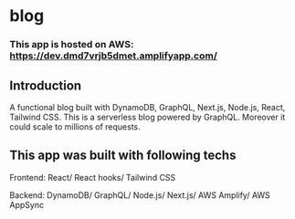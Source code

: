 # blog

### This app is hosted on AWS: https://dev.dmd7vrjb5dmet.amplifyapp.com/

## Introduction

A functional blog built with DynamoDB, GraphQL, Next.js, Node.js, React, Tailwind CSS. This is a serverless blog powered by GraphQL. Moreover it could scale to millions of requests.

## This app was built with following techs

Frontend: React/ React hooks/ Tailwind CSS

Backend: DynamoDB/ GraphQL/ Node.js/ Next.js/ AWS Amplify/ AWS AppSync
